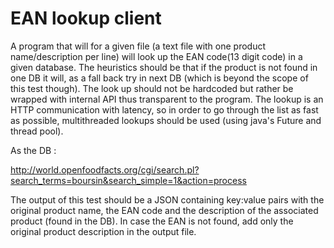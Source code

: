# EAN lookup client

A program that will for a given file (a text file with one product name/description per line) will look up the EAN code(13 digit code) in a given database. The heuristics should be that if the product is not found in one DB it will, as a fall back try in next DB (which is beyond the scope of this test though). The look up should not be hardcoded but rather be wrapped with internal API thus transparent to the program. The lookup is an HTTP communication with latency, so in order to go through the list as fast as possible, multithreaded lookups should be used (using java's Future and thread pool).

As the DB :

http://world.openfoodfacts.org/cgi/search.pl?search_terms=boursin&search_simple=1&action=process

The output of this test should be a JSON containing key:value pairs with the original product name, the EAN code and the description of the associated product (found in the DB). In case the EAN is not found, add only the original product description in the output file.
